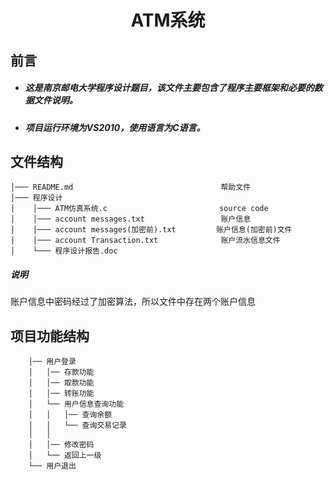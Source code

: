 # <center>ATM系统<center>
## 前言
* ##### 这是南京邮电大学程序设计题目，该文件主要包含了程序主要框架和必要的数据文件说明。
* ##### 项目运行环境为VS2010，使用语言为C语言。
## 文件结构
```
│─── README.md                                 帮助文件
│─── 程序设计                                   
│    │─── ATM仿真系统.c                         source code
│    │─── account messages.txt                 账户信息
│    │─── account messages(加密前).txt         账户信息(加密前)文件
│    │─── account Transaction.txt              账户流水信息文件
│    └─── 程序设计报告.doc

```
##### 说明
账户信息中密码经过了加密算法，所以文件中存在两个账户信息
## 项目功能结构
```
    │── 用户登录
    │   │── 存款功能
    │   │── 取款功能
    │   │── 转账功能
    │   └── 用户信息查询功能
    │   │   │── 查询余额
    │   │   └── 查询交易记录
    │   │
    │   │── 修改密码 
    │   └── 返回上一级
    └── 用户退出
```  
